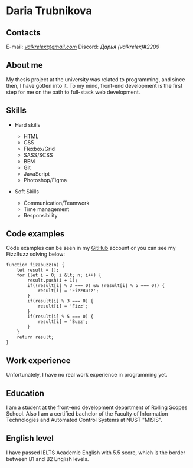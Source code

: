 # Daria Trubnikova
## Contacts

E-mail: *valkrelex@gmail.com*
Discord: *Дарья (valkrelex)#2209*

## About me

My thesis project at the university was related to programming, 
and since then, I have gotten into it. To my mind, front-end development 
is the first step for me on the path to full-stack web development.

## Skills
* Hard skills
    + HTML
    + CSS
    + Flexbox/Grid
    + SASS/SCSS
    + BEM
    + Git
    + JavaScript
    + Photoshop/Figma

* Soft Skills
    + Communication/Teamwork
    + Time management
    + Responsibility

## Code examples

Code examples can be seen in my [GitHub](https://github.com/valkrelex) account or you can see my FizzBuzz solving below:

```
function fizzbuzz(n) {
    let result = [];
    for (let i = 0; i &lt; n; i++) {
        result.push(i + 1);
        if((result[i] % 3 === 0) && (result[i] % 5 === 0)) {
            result[i] = 'FizzBuzz';
        }
        if(result[i] % 3 === 0) {
            result[i] = 'Fizz';
        }
        if(result[i] % 5 === 0) {
            result[i] = 'Buzz';
        }
    }
    return result;
}
```
## Work experience

Unfortunately, I have no real work experience in programming yet.

## Education

I am a student at the front-end development department of Rolling Scopes School.
Also I am a certified bachelor of the Faculty of Information Technologies and 
Automated Control Systems at NUST "MISIS".

## English level

I have passed IELTS Academic English with 5.5 score, which is the border between B1 and B2 English levels. 